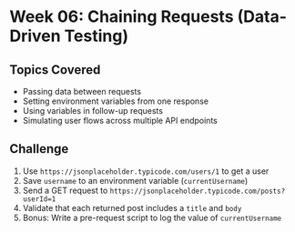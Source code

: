 # Week 06: Chaining Requests (Data-Driven Testing)

## Topics Covered
- Passing data between requests
- Setting environment variables from one response
- Using variables in follow-up requests
- Simulating user flows across multiple API endpoints

## Challenge

1. Use `https://jsonplaceholder.typicode.com/users/1` to get a user
2. Save `username` to an environment variable (`currentUsername`)
3. Send a GET request to `https://jsonplaceholder.typicode.com/posts?userId=1`
4. Validate that each returned post includes a `title` and `body`
5. Bonus: Write a pre-request script to log the value of `currentUsername`
